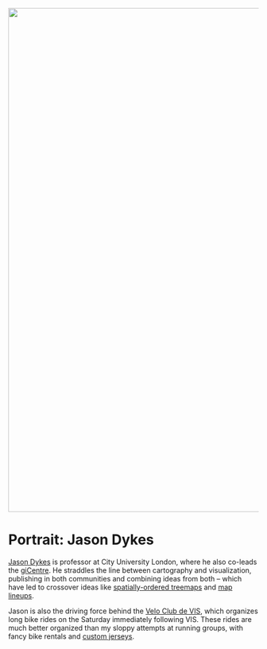 <p align="center"><img class="aligncenter size-full wp-image-10211" src="https://media.eagereyes.org/wp-content/uploads/2018/05/jason-dykes.jpg" alt="" width="720" height="1015" /></p>

# Portrait: Jason Dykes

<a href="https://www.gicentre.net/jsndyks/">Jason Dykes</a> is professor at City University London, where he also co-leads the <a href="http://www.gicentre.net/">giCentre</a>. He straddles the line between cartography and visualization, publishing in both communities and combining ideas from both – which have led to crossover ideas like <a href="http://openaccess.city.ac.uk/536/">spatially-ordered treemaps</a> and <a href="http://openaccess.city.ac.uk/15119/">map lineups</a>.

Jason is also the driving force behind the <a href="https://www.gicentre.net/velo-club-de-vis">Velo Club de VIS</a>, which organizes long bike rides on the Saturday immediately following VIS. These rides are much better organized than my sloppy attempts at running groups, with fancy bike rentals and <a href="https://www.gicentre.net/velo-club-jersey/">custom jerseys</a>.
